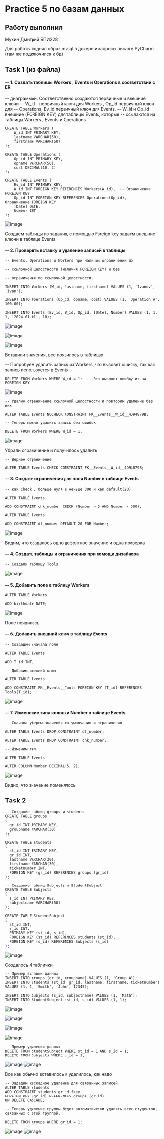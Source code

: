 # Practice 5 по базам данных

## Работу выполнил

Мухин Дмитрий БПИ228


Для работы поднял образ mssql в докере и запросы писал в PyCharm (там же подключился к бд)

## Task 1 (из файла)

#### -- 1. Создать таблицы Workers , Events и Operations в соответствии с ER
-- диаграммой. Соответственно создаются первичные и внешние ключи
-- W_id - первичный ключ для Workers  , Op_id первичный ключ для
-- Operations, Ev_id первичный ключ для Events.
-- W_id и Op_id внешние (FOREIGN KEY) для таблицы Events, которые
-- ссылаются на таблицы Workers , Events и Operations

```
CREATE TABLE Workers (
    W_id INT PRIMARY KEY,
    lastname VARCHAR(50),
    firstname VARCHAR(50)
);

CREATE TABLE Operations (
    Op_id INT PRIMARY KEY,
    opname VARCHAR(50),
    cost DECIMAL(10, 2)
);

CREATE TABLE Events (
    Ev_id INT PRIMARY KEY,
    W_id INT FOREIGN KEY REFERENCES Workers(W_id),  -- Ограничение FOREIGN KEY
    Op_id INT FOREIGN KEY REFERENCES Operations(Op_id),  -- Ограничение FOREIGN KEY
    [Date] DATE,
    Number INT
);
```
![image](https://github.com/user-attachments/assets/2d341ede-67f3-4ad8-b24a-b6fa42cb684a)

Создаем таблицы из задания, с помощью Foreign key задаем внешние ключи в таблице Events

#### -- 2. Проверить вставку и удаление записей в таблицы
```
-- Events, Operations и Workers при наличии ограничений по

-- ссылочной целостности (наличия FOREIGN KEY) и без

-- ограничения по ссылочной целостности.

INSERT INTO Workers (W_id, lastname, firstname) VALUES (1, 'Ivanov', 'Ivan');

INSERT INTO Operations (Op_id, opname, cost) VALUES (1, 'Operation A', 100.00);

INSERT INTO Events (Ev_id, W_id, Op_id, [Date], Number) VALUES (1, 1, 1, '2024-01-01', 10);
```
![image](https://github.com/user-attachments/assets/f4dfd934-6d85-40f5-8ee7-27396c8bf55f)


![image](https://github.com/user-attachments/assets/fdec0f39-12e4-4d5c-b669-56555b5c3557)

![image](https://github.com/user-attachments/assets/a7dc686c-b70b-452d-92f7-67165a953b77)

Вставили значения, все появилось в таблицах

-- Попробуем удалить запись из Workers, что вызовет ошибку, так как запись используется в Events
```
DELETE FROM Workers WHERE W_id = 1;  -- Это вызовет ошибку из-за FOREIGN KEY
```
![image](https://github.com/user-attachments/assets/53a8f7ac-349f-4a52-8926-75883c24e560)
```
-- Удалим ограничение ссылочной целостности и повторим удаление без них

ALTER TABLE Events NOCHECK CONSTRAINT FK__Events__W_id__4D94879B;

-- Теперь можно удалить запись без ошибок

DELETE FROM Workers WHERE W_id = 1;
```
![image](https://github.com/user-attachments/assets/e00e527b-af12-4a7d-928f-740f57fc2948)

Убрали ограничение и получилось удалить
```
-- Вернем ограничение

ALTER TABLE Events CHECK CONSTRAINT FK__Events__W_id__4D94879B;
```
#### -- 3. Создать ограничения для поля Number в таблице Events
```
-- как Check , больше нуля и меньше 300 и как default(20)

ALTER TABLE Events

ADD CONSTRAINT chk_number CHECK (Number > 0 AND Number < 300);

ALTER TABLE Events

ADD CONSTRAINT df_number DEFAULT 20 FOR Number;
```
![image](https://github.com/user-attachments/assets/fc43ec43-80fe-4274-8588-b818da267c0a)

Видим, что создалось одно дефолтное значение и одна проверка

#### -- 4. Создать таблицы и ограничения при помощи дизайнера
```
-- Создали таблицу Tools
```
![image](https://github.com/user-attachments/assets/3ca2b735-9999-406f-99b1-7c862f7863d1)

#### -- 5. Добавить поле в таблицу Workers
```
ALTER TABLE Workers

ADD birthdate DATE;
```
![image](https://github.com/user-attachments/assets/0dde45ca-922c-4e7a-a4fa-770167891263)

Поле появилось

#### -- 6. Добавить внешний ключ в таблицу Events
```
-- Создадим сначала поле

ALTER TABLE Events

ADD T_id INT;

-- Добавим внешний ключ

ALTER TABLE Events

ADD CONSTRAINT FK__Events__Tools FOREIGN KEY (T_id) REFERENCES Tools(T_id);
```
![image](https://github.com/user-attachments/assets/739d74a9-b53f-482a-8ca8-6c39f508bc9f)


#### -- 7. Изменение типа колонки Number в таблице Events
```
-- Сначала уберем значения по умолчанию и ограничения

ALTER TABLE Events DROP CONSTRAINT df_number;

ALTER TABLE Events DROP CONSTRAINT chk_number;

-- Изменим тип

ALTER TABLE Events

ALTER COLUMN Number DECIMAL(5, 2);
```
![image](https://github.com/user-attachments/assets/8ceeee3b-caff-419a-9169-3a16e32e1ec4)

Видно, что значение поменялось

## Task 2

```
-- Создание таблиц groups и students
CREATE TABLE groups
(
  gr_id INT PRIMARY KEY,
  groupname VARCHAR(30)
);

CREATE TABLE students
(
  st_id INT PRIMARY KEY,
  gr_id INT,
  lastname VARCHAR(30),
  firstname VARCHAR(30),
  ticketnumber INT,
  FOREIGN KEY (gr_id) REFERENCES groups (gr_id)
);

-- Создание таблиц Subjects и StudentSubject
CREATE TABLE Subjects
(
  s_id INT PRIMARY KEY,
  subjectname VARCHAR(50)
);

CREATE TABLE StudentSubject
(
  st_id INT,
  s_id INT,
  PRIMARY KEY (st_id, s_id),
  FOREIGN KEY (st_id) REFERENCES students (st_id),
  FOREIGN KEY (s_id) REFERENCES Subjects (s_id)
);
```

![image](https://github.com/user-attachments/assets/739c9077-478b-431e-89f1-1148d3eab99a)

Создалось 4 таблички

```
-- Пример вставки данных
INSERT INTO groups (gr_id, groupname) VALUES (1, 'Group A');
INSERT INTO students (st_id, gr_id, lastname, firstname, ticketnumber)
VALUES (1, 1, 'Smith', 'John', 12345);

INSERT INTO Subjects (s_id, subjectname) VALUES (1, 'Math');
INSERT INTO StudentSubject (st_id, s_id) VALUES (1, 1);
```

![image](https://github.com/user-attachments/assets/922e7de9-1d38-45b2-a5f3-360f4d9521a3)

![image](https://github.com/user-attachments/assets/4c526fa2-5ee8-480c-9558-e4ddd1516099)

![image](https://github.com/user-attachments/assets/cd8c3868-1bf0-4947-90f6-94d7f8e6c083)

![image](https://github.com/user-attachments/assets/be3b300f-a95a-4b2f-b929-a6650c7ac60a)

```
-- Пример удаления данных
DELETE FROM StudentSubject WHERE st_id = 1 AND s_id = 1;
DELETE FROM Subjects WHERE s_id = 1;
```

![image](https://github.com/user-attachments/assets/c7f6c98c-a379-46a4-b79d-7ace0c6824d6)
![image](https://github.com/user-attachments/assets/53be04cb-82cf-47e6-b584-c0a50bd16ae4)

Все как обычно вставилось и удалилось, как надо

```
-- Зададим каскадное удаление для связанных записей
ALTER TABLE students
ADD CONSTRAINT students_gr_id_fkey
FOREIGN KEY (gr_id) REFERENCES groups (gr_id)
ON DELETE CASCADE;

-- Теперь удаление группы будет автоматически удалять всех студентов, связанных с этой группой.

DELETE FROM groups WHERE gr_id = 1;
```

![image](https://github.com/user-attachments/assets/742b4dd9-9b6f-4480-b3ad-7e5642efdd46)
![image](https://github.com/user-attachments/assets/8f33876d-4576-4841-bfec-9f321b763f1b)
